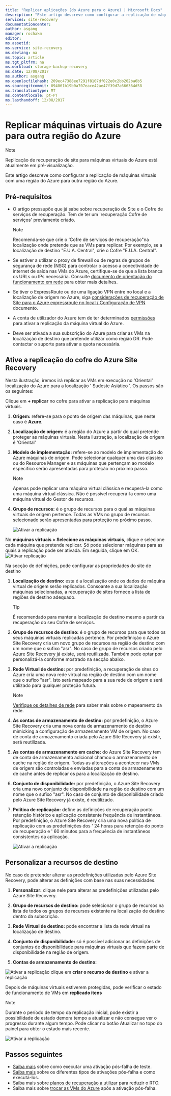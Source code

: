 ```yaml
---
title: "Replicar aplicações (do Azure para o Azure) | Microsoft Docs"
description: "Este artigo descreve como configurar a replicação de máquinas virtuais com uma região do Azure para outra região no Azure."
services: site-recovery
documentationcenter: 
author: asgang
manager: rochakm
editor: 
ms.assetid: 
ms.service: site-recovery
ms.devlang: na
ms.topic: article
ms.tgt_pltfrm: na
ms.workload: storage-backup-recovery
ms.date: 12/08/2017
ms.author: asgang
ms.openlocfilehash: 209ec47388ee7291f8107df022e0c2bb202ba6b5
ms.sourcegitcommit: 094061b19b0a707eace42ae47f39d7a666364d58
ms.translationtype: MT
ms.contentlocale: pt-PT
ms.lasthandoff: 12/08/2017
---
```

# <a name="replicate-azure-virtual-machines-to-another-azure-region"></a>Replicar máquinas virtuais do Azure para outra região do Azure



>[!NOTE]
>
> Replicação de recuperação de site para máquinas virtuais do Azure está atualmente em pré-visualização.

Este artigo descreve como configurar a replicação de máquinas virtuais com uma região do Azure para outra região do Azure.

## <a name="prerequisites"></a>Pré-requisitos

* O artigo pressupõe que já sabe sobre recuperação de Site e o Cofre de serviços de recuperação. Tem de ter um 'recuperação Cofre de serviços' previamente criado.

    >[!NOTE]
    >
    > Recomenda-se que crie o 'Cofre de serviços de recuperação"na localização onde pretende que as VMs para replicar. Por exemplo, se a localização de destino "E.U.A. Central", crie o Cofre "E.U.A. Central".

* Se estiver a utilizar o proxy de firewall ou de regras de grupos de segurança de rede (NSG) para controlar o acesso a conectividade de internet de saída nas VMs do Azure, certifique-se de que a lista branca os URLs ou IPs necessária. Consulte [documento de orientação do funcionamento em rede](./site-recovery-azure-to-azure-networking-guidance.md) para obter mais detalhes.

* Se tiver o ExpressRoute ou de uma ligação VPN entre no local e a localização de origem no Azure, siga [considerações de recuperação de Site para o Azure expressroute no local / Configuração de VPN](site-recovery-azure-to-azure-networking-guidance.md#guidelines-for-existing-azure-to-on-premises-expressroutevpn-configuration) documento.

* A conta de utilizador do Azure tem de ter determinados [permissões](site-recovery-role-based-linked-access-control.md#permissions-required-to-enable-replication-for-new-virtual-machines) para ativar a replicação da máquina virtual do Azure.

* Deve ser ativada a sua subscrição do Azure para criar as VMs na localização de destino que pretende utilizar como região DR. Pode contactar o suporte para ativar a quota necessária.

## <a name="enable-replication-from-azure-site-recovery-vault"></a>Ative a replicação do cofre do Azure Site Recovery
Nesta ilustração, iremos irá replicar as VMs em execução no 'Oriental' localização do Azure para a localização ' Sudeste Asiático '. Os passos são os seguintes:

 Clique em **+ replicar** no cofre para ativar a replicação para máquinas virtuais.

1. **Origem:** refere-se para o ponto de origem das máquinas, que neste caso é **Azure**.

2. **Localização de origem:** é a região do Azure a partir do qual pretende proteger as máquinas virtuais. Nesta ilustração, a localização de origem é 'Oriental'

3. **Modelo de implementação:** refere-se ao modelo de implementação do Azure máquinas de origem. Pode selecionar qualquer uma das clássico ou do Resource Manager e as máquinas que pertençam ao modelo específico serão apresentadas para proteção no próximo passo.

      >[!NOTE]
      >
      > Apenas pode replicar uma máquina virtual clássica e recuperá-la como uma máquina virtual clássica. Não é possível recuperá-la como uma máquina virtual do Gestor de recursos.

4. **Grupo de recursos:** é o grupo de recursos para o qual as máquinas virtuais de origem pertence. Todas as VMs no grupo de recursos selecionado serão apresentadas para proteção no próximo passo.

    ![Ativar a replicação](./media/site-recovery-replicate-azure-to-azure/enabledrwizard1.png)

No **máquinas virtuais > Selecione as máquinas virtuais**, clique e selecione cada máquina que pretende replicar. Só pode selecionar máquinas para as quais a replicação pode ser ativada. Em seguida, clique em OK.
    ![Ativar replicação](./media/site-recovery-replicate-azure-to-azure/virtualmachine_selection.png)


Na secção de definições, pode configurar as propriedades do site de destino

1. **Localização de destino:** esta é a localização onde os dados de máquina virtual de origem serão replicados. Consoante a sua localização máquinas selecionadas, a recuperação de sites fornece a lista de regiões de destino adequado.

    > [!TIP]
    > É recomendado para manter a localização de destino mesmo a partir da recuperação do seu Cofre de serviços.

2. **Grupo de recursos de destino:** é o grupo de recursos para que todos os seus máquinas virtuais replicadas pertence. Por predefinição o Azure Site Recovery cria um novo grupo de recursos na região de destino com um nome que o sufixo "asr". No caso de grupo de recursos criado pelo Azure Site Recovery já existe, será reutilizada. Também pode optar por personalizá-la conforme mostrado na secção abaixo.    
3. **Rede Virtual de destino:** por predefinição, a recuperação de sites do Azure cria uma nova rede virtual na região de destino com um nome que o sufixo "asr". Isto será mapeado para a sua rede de origem e será utilizado para qualquer proteção futura.

    > [!NOTE]
    > [Verifique os detalhes de rede](site-recovery-network-mapping-azure-to-azure.md) para saber mais sobre o mapeamento da rede.

4. **As contas de armazenamento de destino:** por predefinição, o Azure Site Recovery cria uma nova conta de armazenamento de destino mimicking a configuração de armazenamento VM de origem. No caso de conta de armazenamento criada pelo Azure Site Recovery já existir, será reutilizada.

5. **As contas de armazenamento em cache:** do Azure Site Recovery tem de conta de armazenamento adicional chamou o armazenamento de cache na região de origem. Todas as alterações a acontecer nas VMs de origem são controladas e enviadas para a conta de armazenamento de cache antes de replicar os para a localização de destino.

6. **Conjunto de disponibilidade:** por predefinição, o Azure Site Recovery cria uma novo conjunto de disponibilidade na região de destino com um nome que o sufixo "asr". No caso de conjunto de disponibilidade criado pelo Azure Site Recovery já existe, é reutilizado.

7.  **Política de replicação:** define as definições de recuperação ponto retenção histórico e aplicação consistente frequência de instantâneos. Por predefinição, o Azure Site Recovery cria uma nova política de replicação com as predefinições dos ' 24 horas para retenção do ponto de recuperação e ' 60 minutos para a frequência de instantâneos consistentes da aplicação.

    ![Ativar a replicação](./media/site-recovery-replicate-azure-to-azure/enabledrwizard3.PNG)

## <a name="customize-target-resources"></a>Personalizar a recursos de destino

No caso de pretender alterar as predefinições utilizadas pelo Azure Site Recovery, pode alterar as definições com base nas suas necessidades.

1. **Personalizar:** clique nele para alterar as predefinições utilizadas pelo Azure Site Recovery.

2. **Grupo de recursos de destino:** pode selecionar o grupo de recursos na lista de todos os grupos de recursos existente na localização de destino dentro da subscrição.

3. **Rede Virtual de destino:** pode encontrar a lista da rede virtual na localização de destino.

4. **Conjunto de disponibilidade:** só é possível adicionar as definições de conjuntos de disponibilidade para máquinas virtuais que fazem parte de disponibilidade na região de origem.

5. **Contas de armazenamento de destino:**

![Ativar a replicação](./media/site-recovery-replicate-azure-to-azure/customize.PNG) clique em **criar o recurso de destino** e ativar a replicação


Depois de máquinas virtuais estiverem protegidas, pode verificar o estado de funcionamento de VMs em **replicado itens**

>[!NOTE]
>Durante o período de tempo da replicação inicial, pode existir a possibilidade de estado demora tempo a atualizar e não consegue ver o progresso durante algum tempo. Pode clicar no botão Atualizar no topo do painel para obter o estado mais recente.
>

![Ativar a replicação](./media/site-recovery-replicate-azure-to-azure/replicateditems.PNG)


## <a name="next-steps"></a>Passos seguintes
- [Saiba mais](site-recovery-test-failover-to-azure.md) sobre como executar uma ativação pós-falha de teste.
- [Saiba mais](site-recovery-failover.md) sobre os diferentes tipos de ativações pós-falha e como executá-los.
- Saiba mais sobre [planos de recuperação a utilizar](site-recovery-create-recovery-plans.md) para reduzir o RTO.
- Saiba mais sobre [trocar as VMs do Azure](site-recovery-how-to-reprotect.md) após a ativação pós-falha.
